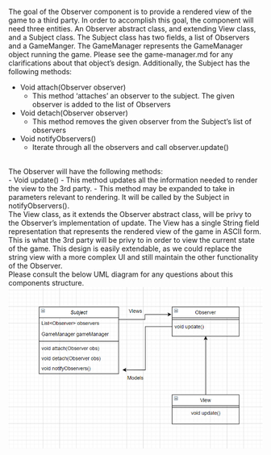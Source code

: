 The goal of the Observer component is to provide a rendered view of the game to a third party. In order to accomplish this goal, the component will need three entities. An Observer abstract class, and extending View class, and a Subject class. The Subject class has two fields, a list of Observers and a GameManger. The GameManager represents the GameManager object running the game. Please see the game-manager.md for any clarifications about that object’s design. Additionally, the Subject has the following methods:
<br>
- Void attach(Observer observer)
   - This method ‘attaches’ an observer to the subject. The given observer is added to the list of Observers
- Void detach(Observer observer)
   - This method removes the given observer from the Subject’s list of observers
- Void notifyObservers()
   - Iterate through all the observers and call observer.update()
<br>
The Observer will have the following methods:
<br>
- Void update()
  - This method updates all the information needed to render the view to the 3rd party.
  - This method may be expanded to take in parameters relevant to rendering. It will be called by the Subject in notifyObservers().
<br>
The View class, as it extends the Observer abstract class, will be privy to the Observer’s implementation of update. The View has a single String field representation that represents the rendered view of the game in ASCII form. This is what the 3rd party will be privy to in order to view the current state of the game. This design is easily extendable, as we could replace the string view with a more complex UI and still maintain the other functionality of the Observer.
<br>
Please consult the below UML diagram for any questions about this components structure.
<br>
<img src="Milestone5UML.png" alt="UML Diagram" />
